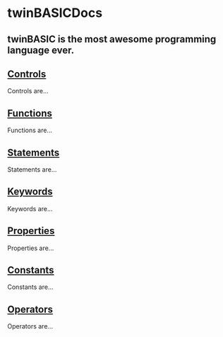# twinBASICDocs
twinBASIC is the most awesome programming language ever.
---
## [Controls](controls.md)
Controls are...

## [Functions](functions.md)
Functions are...

## [Statements](statements.md)
Statements are...

## [Keywords](keywords.md)
Keywords are...

## [Properties](properties.md)
Properties are...

## [Constants](constants.md)
Constants are...

## [Operators](operators.md)
Operators are...